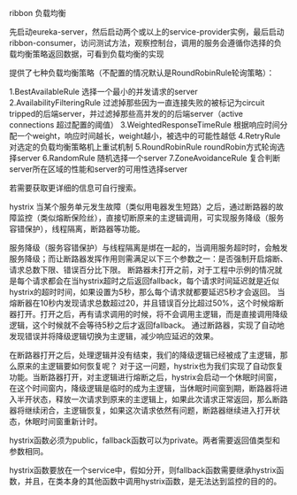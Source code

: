 ribbon 负载均衡

先启动eureka-server，然后启动两个或以上的service-provider实例，最后启动ribbon-consumer，访问测试方法，观察控制台，调用的服务会遵循你选择的负载均衡策略返回数据，可看到负载均衡的实现

提供了七种负载均衡策略（不配置的情况默认是RoundRobinRule轮询策略）：

1.BestAvailableRule  选择一个最小的并发请求的server
2.AvailabilityFilteringRule  过滤掉那些因为一直连接失败的被标记为circuit tripped的后端server，并过滤掉那些高并发的的后端server（active connections 超过配置的阈值）
3.WeightedResponseTimeRule 根据响应时间分配一个weight，响应时间越长，weight越小，被选中的可能性越低
4.RetryRule 对选定的负载均衡策略机上重试机制
5.RoundRobinRule roundRobin方式轮询选择server
6.RandomRule 随机选择一个server
7.ZoneAvoidanceRule 复合判断server所在区域的性能和server的可用性选择server

若需要获取更详细的信息可自行搜索。

hystrix 当某个服务单元发生故障（类似用电器发生短路）之后，通过断路器的故障监控（类似熔断保险丝），直接切断原来的主逻辑调用，可实现服务降级（服务容错保护），线程隔离，断路器等功能。

服务降级（服务容错保护）与线程隔离是绑在一起的，当调用服务超时时，会触发服务降级；而让断路器发挥作用则需满足以下三个参数之一：是否强制开启熔断、请求总数下限、错误百分比下限。
断路器未打开之前，对于工程中示例的情况就是每个请求都会在当hystrix超时之后返回fallback，每个请求时间延迟就是近似hystrix的超时时间，如果设置为5秒，那么每个请求就都要延迟5秒才会返回。
当熔断器在10秒内发现请求总数超过20，并且错误百分比超过50%，这个时候熔断器打开。打开之后，再有请求调用的时候，将不会调用主逻辑，而是直接调用降级逻辑，这个时候就不会等待5秒之后才返回fallback。
通过断路器，实现了自动地发现错误并将降级逻辑切换为主逻辑，减少响应延迟的效果。

在断路器打开之后，处理逻辑并没有结束，我们的降级逻辑已经被成了主逻辑，那么原来的主逻辑要如何恢复呢？
对于这一问题，hystrix也为我们实现了自动恢复功能。当断路器打开，对主逻辑进行熔断之后，hystrix会启动一个休眠时间窗，在这个时间窗内，降级逻辑是临时的成为主逻辑，当休眠时间窗到期，断路器将进入半开状态，释放一次请求到原来的主逻辑上，如果此次请求正常返回，那么断路器将继续闭合，主逻辑恢复，如果这次请求依然有问题，断路器继续进入打开状态，休眠时间窗重新计时。

hystrix函数必须为public，fallback函数可以为private。两者需要返回值类型和参数相同。

hystrix函数要放在一个service中，假如分开，则fallback函数需要继承hystrix函数，并且，在类本身的其他函数中调用hystrix函数，是无法达到监控的目的的。